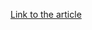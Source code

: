 [Link to the article](https://paper.seebug.org/papers/APT/APT_CyberCriminal_Campagin/2015/2015.11.04_Evolving_Threats/cct-w08_evolving-threats-dissection-of-a-cyber-espionage-attack.pdf)
